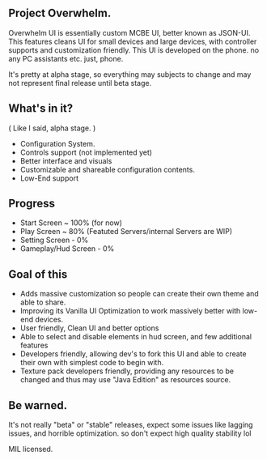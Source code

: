 ## Project Overwhelm.
Overwhelm UI is essentially custom MCBE UI, better known as JSON-UI.
This features cleans UI for small devices and large devices, with controller supports and customization friendly.
This UI is developed on the phone. no any PC assistants etc. just, phone.

It's pretty at alpha stage, so everything may subjects to change and may not represent final release until beta stage.

## What's in it?
( Like I said, alpha stage. )
* Configuration System.
* Controls support (not implemented yet)
* Better interface and visuals
* Customizable and shareable configuration contents.
* Low-End support

## Progress
* Start Screen ~ 100% (for now)
* Play Screen ~ 80% (Featuted Servers/internal Servers are WIP)
* Setting Screen - 0%
* Gameplay/Hud Screen - 0%

## Goal of this
* Adds massive customization so people can create their own theme and able to share.
* Improving its Vanilla UI Optimization to work massively better with low-end devices.
* User friendly, Clean UI and better options
* Able to select and disable elements in hud screen, and few additional features
* Developers friendly, allowing dev's to fork this UI and able to create their own with simplest code to begin with.
* Texture pack developers friendly, providing any resources to be changed and thus may use "Java Edition" as resources source.

## Be warned.
It's not really "beta" or "stable" releases, expect some issues like lagging issues, and horrible optimization.
so don't expect high quality stability lol

MIL licensed.